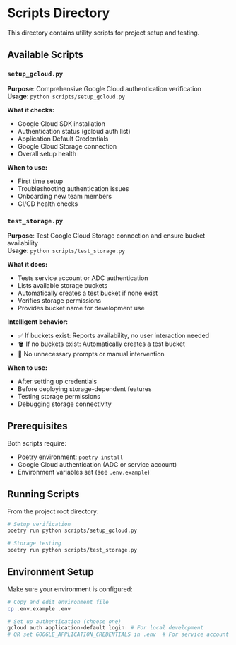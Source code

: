 # Scripts Directory

This directory contains utility scripts for project setup and testing.

## Available Scripts

### `setup_gcloud.py`

**Purpose**: Comprehensive Google Cloud authentication verification  
**Usage**: `python scripts/setup_gcloud.py`

**What it checks:**

- Google Cloud SDK installation
- Authentication status (gcloud auth list)
- Application Default Credentials
- Google Cloud Storage connection
- Overall setup health

**When to use:**

- First time setup
- Troubleshooting authentication issues
- Onboarding new team members
- CI/CD health checks

### `test_storage.py`

**Purpose**: Test Google Cloud Storage connection and ensure bucket availability  
**Usage**: `python scripts/test_storage.py`

**What it does:**

- Tests service account or ADC authentication
- Lists available storage buckets
- Automatically creates a test bucket if none exist
- Verifies storage permissions
- Provides bucket name for development use

**Intelligent behavior:**

- ✅ If buckets exist: Reports availability, no user interaction needed
- 🪣 If no buckets exist: Automatically creates a test bucket
- 🚫 No unnecessary prompts or manual intervention

**When to use:**

- After setting up credentials
- Before deploying storage-dependent features
- Testing storage permissions
- Debugging storage connectivity

## Prerequisites

Both scripts require:

- Poetry environment: `poetry install`
- Google Cloud authentication (ADC or service account)
- Environment variables set (see `.env.example`)

## Running Scripts

From the project root directory:

```bash
# Setup verification
poetry run python scripts/setup_gcloud.py

# Storage testing
poetry run python scripts/test_storage.py
```

## Environment Setup

Make sure your environment is configured:

```bash
# Copy and edit environment file
cp .env.example .env

# Set up authentication (choose one)
gcloud auth application-default login  # For local development
# OR set GOOGLE_APPLICATION_CREDENTIALS in .env  # For service account
```

